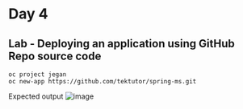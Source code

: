 # Day 4

## Lab - Deploying an application using GitHub Repo source code
```
oc project jegan
oc new-app https://github.com/tektutor/spring-ms.git
```

Expected output
![image](https://github.com/tektutor/openshift-sep-2023/assets/12674043/dee9d503-d24b-48e3-92d8-014f754f756d)


